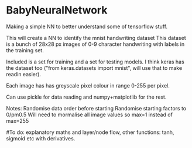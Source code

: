 # BabyNeuralNetwork
Making a simple NN to better understand some of tensorflow stuff.

This will create a NN to identify the mnist handwriting dataset
This dataset is a bunch of 28x28 px images of 0-9 character 
handwriting with labels in the training set.

Included is a set for training and a set for testing models. I think keras has the dataset too ("from keras.datasets import mnist", will use that to make readin easier).

Each image has has greyscale pixel colour in range 0-255 per pixel.

Can use pickle for data reading and numpy+matplotlib for the rest.

Notes:
Randomise data order before starting
Randomise starting factors to 0/pm0.5
Will need to mormalise all image values so max=1 instead of max=255

#To do: explanatory maths and layer/node flow, other functions: tanh, sigmoid etc with derivatives.
